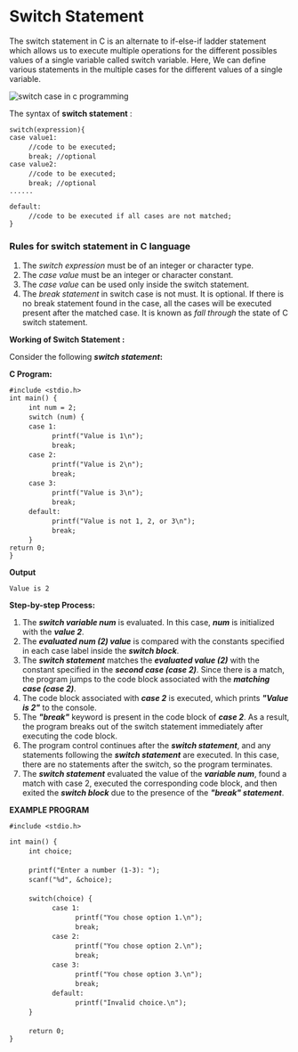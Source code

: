 # Switch Statement

The switch statement in C is an alternate to if-else-if ladder statement which allows us to execute multiple operations for the different possibles values of a single variable called switch variable. Here, We can define various statements in the multiple cases for the different values of a single variable.

  
![switch case in c programming](https://www.programtopia.net/wp-content/uploads/2021/01/switch_0.png)

The syntax of **switch statement** :


```switch(expression){ ```<br>
```case value1: ```<br>
``` ```&nbsp;&nbsp;&nbsp;&nbsp;&nbsp;&nbsp;&nbsp;``` //code to be executed; ```<br>
``` ```&nbsp;&nbsp;&nbsp;&nbsp;&nbsp;&nbsp;&nbsp;``` break; //optional ```<br>
```case value2: ```<br>
``` ```&nbsp;&nbsp;&nbsp;&nbsp;&nbsp;&nbsp;&nbsp;``` //code to be executed; ```<br>
``` ```&nbsp;&nbsp;&nbsp;&nbsp;&nbsp;&nbsp;&nbsp;``` break; //optional ```<br>
```...... ```<br>
``` ```<br>
```default: ```<br>
``` ```&nbsp;&nbsp;&nbsp;&nbsp;&nbsp;&nbsp;&nbsp;``` //code to be executed if all cases are not matched; ```<br>
```}  ```<br>


### Rules for switch statement in C language

1.  The  _switch expression_  must be of an integer or character type.
2.  The  _case value_  must be an integer or character constant.
3.  The  _case value_  can be used only inside the switch statement.
4.  The  _break statement_  in switch case is not must. It is optional. If there is no break statement found in the case, all the cases will be executed present after the matched case. It is known as  _fall through_  the state of C switch statement.



**Working of Switch Statement  :**

Consider the following  **_switch statement_:**

**C Program:**

```#include <stdio.h> ```<br>
```int main() { ```<br>
``` ```&nbsp;&nbsp;&nbsp;&nbsp;&nbsp;&nbsp;&nbsp;``` int num = 2; ```<br>
``` ```&nbsp;&nbsp;&nbsp;&nbsp;&nbsp;&nbsp;&nbsp;``` switch (num) { ```<br>
``` ```&nbsp;&nbsp;&nbsp;&nbsp;&nbsp;&nbsp;&nbsp;``` case 1: ```<br>
``` ```&nbsp;&nbsp;&nbsp;&nbsp;&nbsp;&nbsp;&nbsp;```  ```&nbsp;&nbsp;&nbsp;&nbsp;&nbsp;&nbsp;&nbsp;``` printf("Value is 1\n"); ```<br>
``` ```&nbsp;&nbsp;&nbsp;&nbsp;&nbsp;&nbsp;&nbsp;```  ```&nbsp;&nbsp;&nbsp;&nbsp;&nbsp;&nbsp;&nbsp;``` break; ```<br>
``` ```&nbsp;&nbsp;&nbsp;&nbsp;&nbsp;&nbsp;&nbsp;``` case 2: ```<br>
``` ```&nbsp;&nbsp;&nbsp;&nbsp;&nbsp;&nbsp;&nbsp;```  ```&nbsp;&nbsp;&nbsp;&nbsp;&nbsp;&nbsp;&nbsp;``` printf("Value is 2\n"); ```<br>
``` ```&nbsp;&nbsp;&nbsp;&nbsp;&nbsp;&nbsp;&nbsp;```  ```&nbsp;&nbsp;&nbsp;&nbsp;&nbsp;&nbsp;&nbsp;``` break; ```<br>
``` ```&nbsp;&nbsp;&nbsp;&nbsp;&nbsp;&nbsp;&nbsp;``` case 3: ```<br>
``` ```&nbsp;&nbsp;&nbsp;&nbsp;&nbsp;&nbsp;&nbsp;```  ```&nbsp;&nbsp;&nbsp;&nbsp;&nbsp;&nbsp;&nbsp;``` printf("Value is 3\n"); ```<br>
``` ```&nbsp;&nbsp;&nbsp;&nbsp;&nbsp;&nbsp;&nbsp;```  ```&nbsp;&nbsp;&nbsp;&nbsp;&nbsp;&nbsp;&nbsp;``` break; ```<br>
``` ```&nbsp;&nbsp;&nbsp;&nbsp;&nbsp;&nbsp;&nbsp;``` default: ```<br>
``` ```&nbsp;&nbsp;&nbsp;&nbsp;&nbsp;&nbsp;&nbsp;```  ```&nbsp;&nbsp;&nbsp;&nbsp;&nbsp;&nbsp;&nbsp;``` printf("Value is not 1, 2, or 3\n"); ```<br>
``` ```&nbsp;&nbsp;&nbsp;&nbsp;&nbsp;&nbsp;&nbsp;```  ```&nbsp;&nbsp;&nbsp;&nbsp;&nbsp;&nbsp;&nbsp;``` break; ```<br>
``` ```&nbsp;&nbsp;&nbsp;&nbsp;&nbsp;&nbsp;&nbsp;``` } ```<br>
```return 0; ```<br>
```} ```<br>



**Output**

`Value is 2`

**Step-by-step Process:**

1.  The  **_switch variable num_**  is evaluated. In this case,  **_num_**  is initialized with the  **_value 2_**.
2.  The  **_evaluated num (2) value_**  is compared with the constants specified in each case label inside the  **_switch block_**.
3.  The  **_switch statement_**  matches the  **_evaluated value (2)_**  with the constant specified in the  **_second case (case 2)_**. Since there is a match, the program jumps to the code block associated with the  **_matching case (case 2)_**.
4.  The code block associated with  **_case 2_**  is executed, which prints  **_"Value is 2"_**  to the console.
5.  The  **_"break"_**  keyword is present in the code block of  **_case 2_**. As a result, the program breaks out of the switch statement immediately after executing the code block.
6.  The program control continues after the  **_switch statement_**, and any statements following the  **_switch statement_**  are executed. In this case, there are no statements after the switch, so the program terminates.
7.  The  **_switch statement_**  evaluated the value of the  **_variable num_**, found a match with case 2, executed the corresponding code block, and then exited the  **_switch block_**  due to the presence of the  **_"break" statement_**.



**EXAMPLE PROGRAM**

```#include <stdio.h> ```<br>
``` ```<br>
```int main() { ```<br>
``` ```&nbsp;&nbsp;&nbsp;&nbsp;&nbsp;&nbsp;&nbsp;``` int choice; ```<br>
``` ```&nbsp;&nbsp;&nbsp;&nbsp;&nbsp;&nbsp;&nbsp;```  ```<br>
``` ```&nbsp;&nbsp;&nbsp;&nbsp;&nbsp;&nbsp;&nbsp;``` printf("Enter a number (1-3): "); ```<br>
``` ```&nbsp;&nbsp;&nbsp;&nbsp;&nbsp;&nbsp;&nbsp;``` scanf("%d", &choice); ```<br>
``` ```&nbsp;&nbsp;&nbsp;&nbsp;&nbsp;&nbsp;&nbsp;```  ```<br>
``` ```&nbsp;&nbsp;&nbsp;&nbsp;&nbsp;&nbsp;&nbsp;``` switch(choice) { ```<br>
``` ```&nbsp;&nbsp;&nbsp;&nbsp;&nbsp;&nbsp;&nbsp;```  ```&nbsp;&nbsp;&nbsp;&nbsp;&nbsp;&nbsp;&nbsp;``` case 1: ```<br>
``` ```&nbsp;&nbsp;&nbsp;&nbsp;&nbsp;&nbsp;&nbsp;```  ```&nbsp;&nbsp;&nbsp;&nbsp;&nbsp;&nbsp;&nbsp;```  ```&nbsp;&nbsp;&nbsp;&nbsp;&nbsp;&nbsp;&nbsp;``` printf("You chose option 1.\n"); ```<br>
``` ```&nbsp;&nbsp;&nbsp;&nbsp;&nbsp;&nbsp;&nbsp;```  ```&nbsp;&nbsp;&nbsp;&nbsp;&nbsp;&nbsp;&nbsp;```  ```&nbsp;&nbsp;&nbsp;&nbsp;&nbsp;&nbsp;&nbsp;``` break; ```<br>
``` ```&nbsp;&nbsp;&nbsp;&nbsp;&nbsp;&nbsp;&nbsp;```  ```&nbsp;&nbsp;&nbsp;&nbsp;&nbsp;&nbsp;&nbsp;``` case 2: ```<br>
``` ```&nbsp;&nbsp;&nbsp;&nbsp;&nbsp;&nbsp;&nbsp;```  ```&nbsp;&nbsp;&nbsp;&nbsp;&nbsp;&nbsp;&nbsp;```  ```&nbsp;&nbsp;&nbsp;&nbsp;&nbsp;&nbsp;&nbsp;``` printf("You chose option 2.\n"); ```<br>
``` ```&nbsp;&nbsp;&nbsp;&nbsp;&nbsp;&nbsp;&nbsp;```  ```&nbsp;&nbsp;&nbsp;&nbsp;&nbsp;&nbsp;&nbsp;```  ```&nbsp;&nbsp;&nbsp;&nbsp;&nbsp;&nbsp;&nbsp;``` break; ```<br>
``` ```&nbsp;&nbsp;&nbsp;&nbsp;&nbsp;&nbsp;&nbsp;```  ```&nbsp;&nbsp;&nbsp;&nbsp;&nbsp;&nbsp;&nbsp;``` case 3: ```<br>
``` ```&nbsp;&nbsp;&nbsp;&nbsp;&nbsp;&nbsp;&nbsp;```  ```&nbsp;&nbsp;&nbsp;&nbsp;&nbsp;&nbsp;&nbsp;```  ```&nbsp;&nbsp;&nbsp;&nbsp;&nbsp;&nbsp;&nbsp;``` printf("You chose option 3.\n"); ```<br>
``` ```&nbsp;&nbsp;&nbsp;&nbsp;&nbsp;&nbsp;&nbsp;```  ```&nbsp;&nbsp;&nbsp;&nbsp;&nbsp;&nbsp;&nbsp;```  ```&nbsp;&nbsp;&nbsp;&nbsp;&nbsp;&nbsp;&nbsp;``` break; ```<br>
``` ```&nbsp;&nbsp;&nbsp;&nbsp;&nbsp;&nbsp;&nbsp;```  ```&nbsp;&nbsp;&nbsp;&nbsp;&nbsp;&nbsp;&nbsp;``` default: ```<br>
``` ```&nbsp;&nbsp;&nbsp;&nbsp;&nbsp;&nbsp;&nbsp;```  ```&nbsp;&nbsp;&nbsp;&nbsp;&nbsp;&nbsp;&nbsp;```  ```&nbsp;&nbsp;&nbsp;&nbsp;&nbsp;&nbsp;&nbsp;``` printf("Invalid choice.\n"); ```<br>
``` ```&nbsp;&nbsp;&nbsp;&nbsp;&nbsp;&nbsp;&nbsp;``` } ```<br>
``` ```&nbsp;&nbsp;&nbsp;&nbsp;&nbsp;&nbsp;&nbsp;```  ```<br>
``` ```&nbsp;&nbsp;&nbsp;&nbsp;&nbsp;&nbsp;&nbsp;``` return 0; ```<br>
```}```